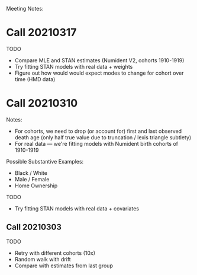 Meeting Notes: 

Call 20210317
===========================
 

TODO

- Compare MLE and STAN estimates (Numident V2, cohorts 1910-1919)
- Try fitting STAN models with real data + weights 
- Figure out how would would expect modes to change for cohort over time (HMD data) 

Call 20210310
=============

Notes:  

* For cohorts, we need to drop (or account for) first and last observed death age (only half true value due to truncation / lexis triangle subtlety)
* For real data — we're fitting models with Numident birth cohorts of 1910-1919

Possible Substantive Examples: 

* Black / White
* Male / Female 
* Home Ownership 

TODO 

* Try fitting STAN models with real data + covariates  


Call 20210303
--------------------------

TODO 

* Retry with different cohorts (10x)
* Random walk with drift 
* Compare with estimates from last group  






